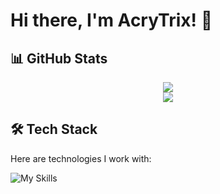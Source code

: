 # Hi there, I'm AcryTrix! 👋

## 📊 GitHub Stats

<div align="center">
  <a href="https://github.com/AcryTrix">
    <img align="center" src="https://github-readme-stats.vercel.app/api?username=AcryTrix&show_icons=true&hide_border=true&theme=radical" />
  </a>
</div>

<div align="center">
  <a href="https://github.com/AcryTrix">
    <img align="center" src="https://github-readme-stats.vercel.app/api/top-langs/?username=AcryTrix&layout=compact&hide_border=true&theme=radical" />
  </a>
</div>

## 🛠️ Tech Stack

Here are technologies I work with:

![My Skills](https://skillicons.dev/icons?i=py,rust,git,github,pycharm&theme=dark&perline=5)
